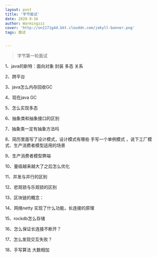 ```yaml
---
layout: post
title: '字节面试'
date: 2020-9-16
author: Warmingzzz
cover: 'http://on2171g4d.bkt.clouddn.com/jekyll-banner.png'
tags: 面试


---
```


>字节第一轮面试



1、java的新特：面向对象 封装 多态 关系

2、跨平台

3、java怎么内存回收GC 

4、现在java GC

5、怎么实现多态

6、抽象类和抽象接口的区别

7、抽象类一定有抽象方法吗

8、简历里面写了设计模式，设计模式有哪些 手写一个单例模式 ，说下工厂模式、生产消费者模型适用的场景

9、生产消费者模型弊端

10、量级越来越大了之后怎么优化

11、并发与并行的区别

12、悲观锁与乐观锁的区别

13、区块链的概念：  

14、网络netty 实现了什么功能，长连接的原理

15、rockdb怎么存储

16、怎么保证长连接不断开？

17、怎么发现交互失败？

18、手写算法 大数相加